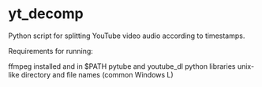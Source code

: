 # yt_decomp
Python script for splitting YouTube video audio according to timestamps.

Requirements for running:

ffmpeg installed and in $PATH
pytube and youtube_dl python libraries
unix-like directory and file names (common Windows L)
